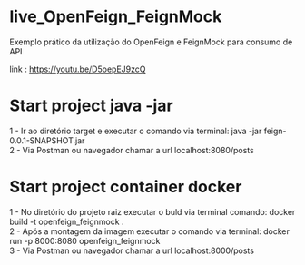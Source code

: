 # live_OpenFeign_FeignMock

Exemplo prático da utilização do OpenFeign e FeignMock para consumo de API

link : https://youtu.be/D5oepEJ9zcQ

# Start project java -jar 

1 - Ir ao diretório target e executar o comando via terminal: java -jar feign-0.0.1-SNAPSHOT.jar <br>
2 - Via Postman ou navegador chamar a url localhost:8080/posts

# Start project container docker

1 - No diretório do projeto raiz executar o buld via terminal comando: docker build -t openfeign_feignmock . <br>
2 - Após a montagem da imagem executar o comando via terminal: docker run -p 8000:8080 openfeign_feignmock <br>
3 - Via Postman ou navegador chamar a url localhost:8000/posts




